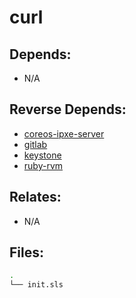 # curl

## Depends:

  -  N/A

## Reverse Depends:

  -  [coreos-ipxe-server](/salt/coreos-ipxe-server)
  -  [gitlab](/salt/gitlab)
  -  [keystone](/salt/keystone)
  -  [ruby-rvm](/salt/ruby-rvm)

## Relates:

  -  N/A

## Files:

```bash
.
└── init.sls
```
